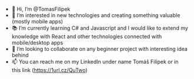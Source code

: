 - 👋 Hi, I’m @TomasFilipek
- 👀 I’m interested in new technologies and creating something valuable (mostly mobile apps)
- 📚 I’m currently learning C# and Javascript and I would like to extend my knowledge with React and other technologies connected with mobile/desktop apps
- 💞️ I’m looking to collaborate on any beginner project with interesting idea behind
- 📫 You can reach me on my LinkedIn under name Tomáš Filípek or in this link (https://1url.cz/QuTwo)
